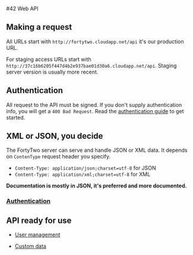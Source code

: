 #42 Web API

## Making a request
All URLs start with `http://fortytwo.cloudapp.net/api` it's our production URL. 

For staging access URLs start with `http://37c16b6205f447d4b2e937bae01d30a6.cloudapp.net/api`. Staging server version is usually more recent.


## Authentication
All request to the API must be signed. If you don't supply authentication info, you will get a `400 Bad Request`.
Read the [authentication guide](https://github.com/funkyOne/fortyTwo.Docs/blob/master/Authentication.md) to get started.

## XML or JSON, you decide
The FortyTwo server can serve and handle JSON or XML data. It depends on `ContenType` request header you specify.
* `Content-Type: application/json;charset=utf-8` for JSON
* `Content-Type: application/xml;charset=utf-8` for XML

**Documentation is mostly in JSON, it's preferred and more documented.**

### [Authentication](https://github.com/funkyOne/fortyTwo.Docs/blob/master/Authentication.md)


## API ready for use

* [User management](https://github.com/funkyOne/fortyTwo.Docs/blob/master/UserManagement.md)

* [Custom data](https://github.com/funkyOne/fortyTwo.Docs/blob/master/CustomData.md)
